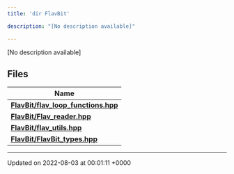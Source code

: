 ```yaml
---
title: 'dir FlavBit'

description: "[No description available]"

---
```







[No description available]

## Files

| Name           |
| -------------- |
| **[FlavBit/flav_loop_functions.hpp](/documentation/code/colliderbit_development/files/flav__loop__functions_8hpp/#file-flav-loop-functions.hpp)**  |
| **[FlavBit/Flav_reader.hpp](/documentation/code/colliderbit_development/files/flav__reader_8hpp/#file-flav-reader.hpp)**  |
| **[FlavBit/flav_utils.hpp](/documentation/code/colliderbit_development/files/flav__utils_8hpp/#file-flav-utils.hpp)**  |
| **[FlavBit/FlavBit_types.hpp](/documentation/code/colliderbit_development/files/flavbit__types_8hpp/#file-flavbit-types.hpp)**  |






-------------------------------

Updated on 2022-08-03 at 00:01:11 +0000
